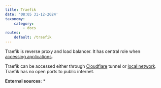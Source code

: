 ```yaml
---
title: Traefik
date: '08:05 31-12-2024'
taxonomy:
    category:
        - docs
routes:
    default: /traefik
---
```


Traefik is reverse proxy and load balancer. It has central role when [accessing applications](/access-to-applications).

Traefik can be accessed either through [Cloudflare](/cloudflare) tunnel or [local network](/lan). Traefik has no open ports to public internet.


**External sources:**
* 
